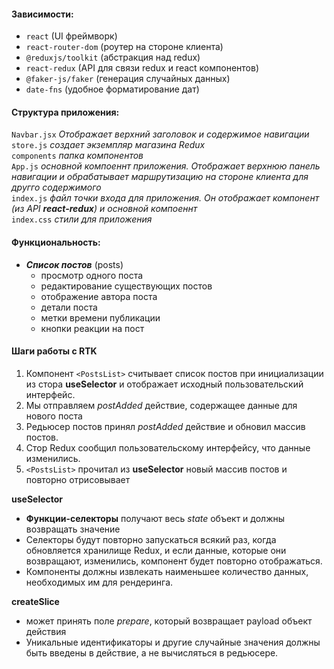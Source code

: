 #### Зависимости:
  - `react` (UI фреймворк)
  - `react-router-dom` (роутер на стороне клиента)
  - `@reduxjs/toolkit` (абстракция над redux)
  - `react-redux` (API для связи redux  и react компонентов)
  - `@faker-js/faker` (генерация случайных данных)
  - `date-fns` (удобное форматирование дат)

#### Структура приложения:
`Navbar.jsx`	 *Отображает верхний заголовок и содержимое навигации*        
`store.js` *создает экземпляр магазина Redux*  
`components` *папка компонентов*  
`App.js` *основной компоеннт приложения. Отображает верхнюю панель навигации и обрабатывает маршрутизацию на стороне клиента для другго содержимого*  
`index.js` *файл точки входа для приложения. Он отображает компонент <Provider> (из API  **react-redux**) и основной компоеннт <App>*   
`index.css` *стили для приложения*  

#### Функциональность:
- ___Список постов___ (posts)
  - просмотр одного поста  
  - редактирование существующих постов  
  - отображение автора поста  
  - детали  поста  
  - метки времени публикации  
  - кнопки реакции на пост

#### Шаги работы с RTK
  1. Компонент `<PostsList>` считывает список постов при инициализации из стора __useSelector__ и отображает исходный пользовательский интерфейс.  
  2. Мы отправляем _postAdded_ действие, содержащее данные для нового поста   
  3. Редьюсер постов принял _postAdded_ действие и обновил массив постов.  
  4. Стор Redux сообщил пользовательскому интерфейсу, что данные изменились.  
  5. `<PostsList>` прочитал из __useSelector__ новый массив постов и повторно отрисовывает 
  
__useSelector__  
  - __Функции-селекторы__ получают весь _state_ объект и должны возвращать значение  
  - Селекторы будут повторно запускаться всякий раз, когда обновляется хранилище Redux, и если данные, которые они возвращают, изменились, компонент будет повторно отображаться.  
  - Компоненты должны извлекать наименьшее количество данных, необходимых им для рендеринга.  
  
__createSlice__
  - может принять поле _prepare_, который возвращает payload объект действия  
  - Уникальные идентификаторы и другие случайные значения должны быть введены в действие, а не вычисляться в редьюсере.  
